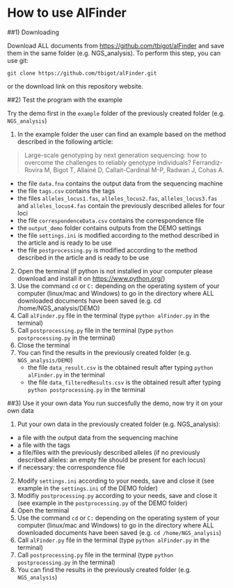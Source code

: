# How to use AlFinder

##1) Downloading

Download ALL documents from https://github.com/tbigot/alFinder and save them in the same folder (e.g. NGS_analysis).
To perform this step, you can use git:

    git clone https://github.com/tbigot/alFinder.git

or the download  link on this repository website.


##2) Test the program with the example

Try the demo first in the `example` folder of the previously created folder (e.g. `NGS_analysis`)


1. In the example folder the user can find an example based on the method described in the following article:
> Large-scale genotyping by next generation sequencing: how to overcome the challenges to reliably genotype individuals?
Ferrandiz-Rovira M, Bigot T, Allainé D, Callait-Cardinal M-P, Radwan J, Cohas A.

 * the file `data.fna` contains the output data from the sequencing machine
 * the file `tags.csv` contains the tags
 * the files `alleles_locus1.fas`, `alleles_locus2.fas`, `alleles_locus3.fas` and `alleles_locus4.fas` contain the previously described alleles for four loci
 * the file `correspondenceData.csv` contains the correspondence file
 * the `output_demo` folder contains outputs from the DEMO settings  
 * the file `settings.ini` is modified according to the method described in the article and is ready to be use
 * the file `postprocessing.py` is modified according to the method described in the article and is ready to be use
2. Open the terminal (if python is not installed in your computer please download and install it on https://www.python.org/)
3. Use the command `cd` or `C:` depending on the operating system of your computer (linux/mac and Windows) to go in the directory where ALL downloaded documents have been saved (e.g. cd /home/NGS_analysis/DEMO)
4. Call `alFinder.py` file in the terminal (type `python alFinder.py` in the terminal)
5. Call `postprocessing.py` file in the terminal (type `python postprocessing.py` in the terminal)
6. Close the terminal
7. You can find the results in the previously created folder (e.g. `NGS_analysis/DEMO`)
    * the file `data_result.csv` is the obtained result after typing `python alFinder.py` in the terminal
    * the file `data_filteredResults.csv` is the obtained result after typing `python postprocessing.py` in the terminal

    
##3) Use it your own data
You run succesfully the demo, now try it on your own data
1. Put your own data in the previously created folder (e.g. NGS_analysis):
 * a file with the output data from the sequencing machine
 * a file with the tags
 * a file/files with the previously described alleles (if no previously described alleles: an empty file should be present for each locus)
 * if necessary: the correspondence file
2. Modify `settings.ini` according to your needs, save and close it (see example in the `settings.ini` of the DEMO folder)
3. Modifiy `postprocessing.py` according to your needs, save and close it (see example in the `postprocessing.py` of the DEMO folder)
4. Open the terminal
5. Use the command `cd` or `C:` depending on the operating system of your computer (linux/mac and Windows) to go in the directory where ALL downloaded documents have been saved (e.g. `cd /home/NGS_analysis`)
6. Call `alFinder.py` file in the terminal (type `python alFinder.py` in the terminal)
7. Call `postprocessing.py` file in the terminal (type `python postprocessing.py` in the terminal)
8. You can find the results in the previously created folder (e.g. `NGS_analysis`)



